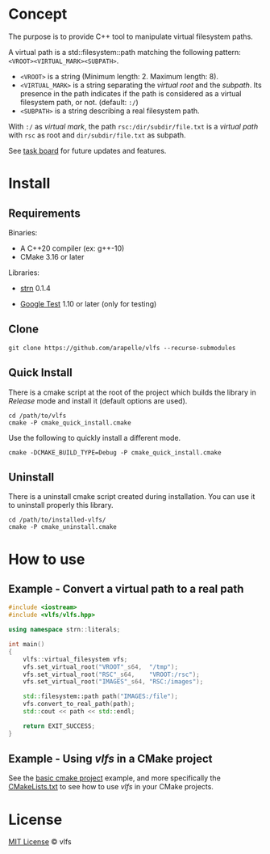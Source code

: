 # Concept

The purpose is to provide C++ tool to manipulate virtual filesystem paths.

A virtual path is a std::filesystem::path matching the following pattern: `<VROOT><VIRTUAL_MARK><SUBPATH>`.

- `<VROOT>` is a string (Minimum length: 2. Maximum length: 8).
- `<VIRTUAL_MARK>` is a string separating the *virtual root* and the *subpath*. Its presence in the path indicates if the path is considered as a virtual filesystem path, or not. (default: `:/`)
- `<SUBPATH>` is a string describing a real filesystem path.

With `:/` as *virtual mark*, the path `rsc:/dir/subdir/file.txt` is a *virtual path* with `rsc` as root and `dir/subdir/file.txt` as subpath.

See [task board](https://app.gitkraken.com/glo/board/X2n1bz2bBQARwMBq) for future updates and features.

# Install

## Requirements

Binaries:

- A C++20 compiler (ex: g++-10)
- CMake 3.16 or later

Libraries:

- [strn](https://github.com/arapelle/strn) 0.1.4

- [Google Test](https://github.com/google/googletest) 1.10 or later (only for testing)

## Clone

```
git clone https://github.com/arapelle/vlfs --recurse-submodules
```

## Quick Install

There is a cmake script at the root of the project which builds the library in *Release* mode and install it (default options are used).

```
cd /path/to/vlfs
cmake -P cmake_quick_install.cmake
```

Use the following to quickly install a different mode.

```
cmake -DCMAKE_BUILD_TYPE=Debug -P cmake_quick_install.cmake
```

## Uninstall

There is a uninstall cmake script created during installation. You can use it to uninstall properly this library.

```
cd /path/to/installed-vlfs/
cmake -P cmake_uninstall.cmake
```

# How to use

## Example - Convert a virtual path to a real path

```c++
#include <iostream>
#include <vlfs/vlfs.hpp>

using namespace strn::literals;

int main()
{
    vlfs::virtual_filesystem vfs;
    vfs.set_virtual_root("VROOT"_s64,  "/tmp");
    vfs.set_virtual_root("RSC"_s64,    "VROOT:/rsc");
    vfs.set_virtual_root("IMAGES"_s64, "RSC:/images");

    std::filesystem::path path("IMAGES:/file");
    vfs.convert_to_real_path(path);
    std::cout << path << std::endl;

    return EXIT_SUCCESS;
}
```

## Example - Using *vlfs* in a CMake project

See the [basic cmake project](https://github.com/arapelle/vlfs/tree/master/example/basic_cmake_project) example, and more specifically the [CMakeLists.txt](https://github.com/arapelle/vlfs/tree/master/example/basic_cmake_project/CMakeLists.txt) to see how to use *vlfs* in your CMake projects.

# License

[MIT License](https://github.com/arapelle/vlfs/blob/master/LICENSE.md) © vlfs